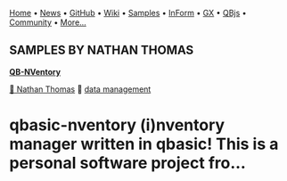 [Home](https://qb64.com) • [News](../news.md) • [GitHub](https://github.com/QB64Official/qb64) • [Wiki](wiki.md) • [Samples](../samples.md) • [InForm](../inform.md) • [GX](../gx.md) • [QBjs](../qbjs.md) • [Community](../community.md) • [More...](../more.md)

## SAMPLES BY NATHAN THOMAS

**[QB-NVentory](qb-nventory/index.md)**

[🐝 Nathan Thomas](nathan-thomas.md) 🔗 [data management](data-management.md)

# qbasic-nventory (i)nventory manager written in qbasic!  This is a personal software project fro...
